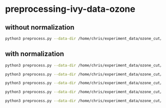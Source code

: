 # preprocessing-ivy-data-ozone


## without normalization
```bash
python3 preprocess.py --data-dir /home/chris/experiment_data/ozone_cut/ozone_cut/Exp44_Ivy2
```

## with normalization
```bash
python3 preprocess.py --data-dir /home/chris/experiment_data/ozone_cut/ozone_cut/Exp44_Ivy2 --normalization min-max
```

```bash
python3 preprocess.py --data-dir /home/chris/experiment_data/ozone_cut/ozone_cut/Exp44_Ivy2 --normalization adjusted-min-max
```

```bash
python3 preprocess.py --data-dir /home/chris/experiment_data/ozone_cut/ozone_cut/Exp44_Ivy2 --normalization min-max-chunk
```

```bash
python3 preprocess.py --data-dir /home/chris/experiment_data/ozone_cut/ozone_cut/Exp44_Ivy2 --normalization z-score-chunk
```

```bash
python3 preprocess.py --data-dir /home/chris/experiment_data/ozone_cut/ozone_cut/Exp44_Ivy2 --normalization z-score
```